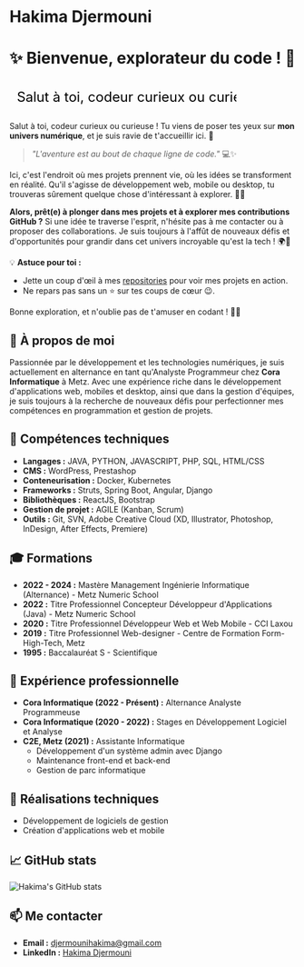 
# Hakima Djermouni

# ✨ Bienvenue, explorateur du code ! 🚀

<svg width="400" height="60" xmlns="http://www.w3.org/2000/svg">
  <text x="10" y="40" font-size="24" fill="black">
    <animate attributeName="x" from="10" to="300" dur="5s" repeatCount="indefinite" />
    Salut à toi, codeur curieux ou curieuse !
  </text>
</svg>

Salut à toi, codeur curieux ou curieuse ! Tu viens de poser tes yeux sur **mon univers numérique**, et je suis ravie de t'accueillir ici. 🎉

> _"L'aventure est au bout de chaque ligne de code."_ 💻✨

Ici, c'est l'endroit où mes projets prennent vie, où les idées se transforment en réalité. Qu'il s'agisse de développement web, mobile ou desktop, tu trouveras sûrement quelque chose d'intéressant à explorer. 👩‍💻

**Alors, prêt(e) à plonger dans mes projets et à explorer mes contributions GitHub ?** Si une idée te traverse l'esprit, n'hésite pas à me contacter ou à proposer des collaborations. Je suis toujours à l'affût de nouveaux défis et d'opportunités pour grandir dans cet univers incroyable qu'est la tech ! 🌍🌟

💡 **Astuce pour toi :** 
- Jette un coup d'œil à mes [repositories](https://github.com/tonprofil) pour voir mes projets en action.
- Ne repars pas sans un ⭐ sur tes coups de cœur 😉.

Bonne exploration, et n'oublie pas de t'amuser en codant ! 🤖🎨


## 👋 À propos de moi

Passionnée par le développement et les technologies numériques, je suis actuellement en alternance en tant qu'Analyste Programmeur chez **Cora Informatique** à Metz. Avec une expérience riche dans le développement d'applications web, mobiles et desktop, ainsi que dans la gestion d'équipes, je suis toujours à la recherche de nouveaux défis pour perfectionner mes compétences en programmation et gestion de projets.

## 🔧 Compétences techniques

- **Langages :** JAVA, PYTHON, JAVASCRIPT, PHP, SQL, HTML/CSS
- **CMS :** WordPress, Prestashop
- **Conteneurisation :** Docker, Kubernetes
- **Frameworks :** Struts, Spring Boot, Angular, Django
- **Bibliothèques :** ReactJS, Bootstrap
- **Gestion de projet :** AGILE (Kanban, Scrum)
- **Outils :** Git, SVN, Adobe Creative Cloud (XD, Illustrator, Photoshop, InDesign, After Effects, Premiere)

## 🎓 Formations

- **2022 - 2024 :** Mastère Management Ingénierie Informatique (Alternance) - Metz Numeric School
- **2022 :** Titre Professionnel Concepteur Développeur d'Applications (Java) - Metz Numeric School
- **2020 :** Titre Professionnel Développeur Web et Web Mobile - CCI Laxou
- **2019 :** Titre Professionnel Web-designer - Centre de Formation Form-High-Tech, Metz
- **1995 :** Baccalauréat S - Scientifique

## 💼 Expérience professionnelle

- **Cora Informatique (2022 - Présent) :** Alternance Analyste Programmeuse
- **Cora Informatique (2020 - 2022) :** Stages en Développement Logiciel et Analyse
- **C2E, Metz (2021) :** Assistante Informatique  
    - Développement d'un système admin avec Django  
    - Maintenance front-end et back-end  
    - Gestion de parc informatique

## 🔭 Réalisations techniques

- Développement de logiciels de gestion
- Création d'applications web et mobile

## 📈 GitHub stats

![Hakima's GitHub stats](https://github-readme-stats.vercel.app/api?username=DH-HUB&show_icons=true&theme=radical)


## 📫 Me contacter

- **Email :** djermounihakima@gmail.com
- **LinkedIn :** [Hakima Djermouni](https://www.linkedin.com/in/dh--)

